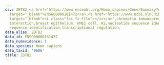 ```yaml
---
csv: ZBTB2,<a href="https://www.ensembl.org/Homo_sapiens/Gene/Summary?db=core;g=ENSG00000181472"
  target="_blank">ENSG00000181472</a>,<a href="https://www.ncbi.nlm.nih.gov/pubmed/22863008"
  target="_blank"><i class="fas fa-file"></i></a>",chromatin immunoprecipitation assay,direct
  interaction,breast epithelium, HME1 cell, R2,nucleotide sequence identification,nucleotide
  sequence identification,transcriptional regulation,
data_alias: ZBTB2
data_id: ENSG00000181472
data_numevidence: 1
data_species: Homo sapiens
data_taxid: '9606'
title: ZBTB2
---
```

